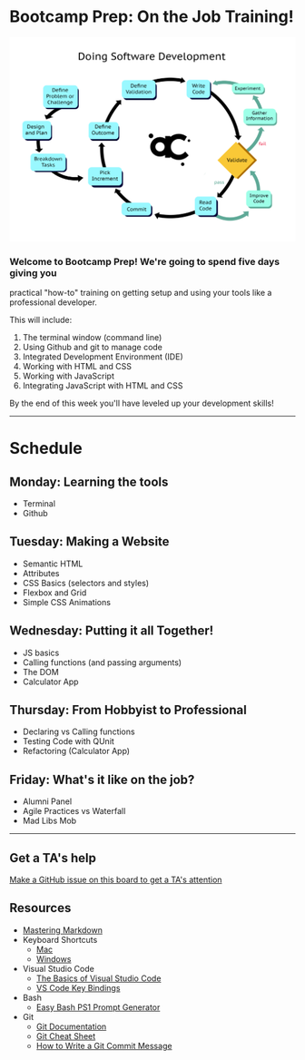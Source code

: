 # Bootcamp Prep: On the Job Training!

![Doing Sofware Development](./doing-sw-dev.png)

### Welcome to Bootcamp Prep! We're going to spend five days giving you
practical "how-to" training on getting setup and using your tools like a
professional developer. 

This will include:
1. The terminal window (command line) 
1. Using Github and git to manage code
1. Integrated Development Environment (IDE)
1. Working with HTML and CSS
1. Working with JavaScript
1. Integrating JavaScript with HTML and CSS

By the end of this week you'll have leveled up your development skills!

---

# Schedule
## Monday: Learning the tools
- Terminal
-  Github

## Tuesday: Making a Website
 - Semantic HTML
 - Attributes 
 - CSS Basics (selectors and styles)
 - Flexbox and Grid
 - Simple CSS Animations

## Wednesday: Putting it all Together!
 - JS basics
 - Calling functions (and passing arguments)
 - The DOM 
 - Calculator App

## Thursday: From Hobbyist to Professional
  - Declaring vs Calling functions
  - Testing Code with QUnit
  - Refactoring (Calculator App)

## Friday: What's it like on the job?
 - Alumni Panel
- Agile Practices vs Waterfall
- Mad Libs Mob

---

## Get a TA's help
[Make a GitHub issue on this board to get a TA's attention](https://github.com/alchemycodelab/ta-room-bootcamp)


## Resources
* [Mastering Markdown](https://guides.github.com/features/mastering-markdown/)
* Keyboard Shortcuts
  * [Mac](http://www.danrodney.com/mac/)
  * [Windows](http://www.hongkiat.com/blog/100-keyboard-shortcuts-windows/)
* Visual Studio Code
  * [The Basics of Visual Studio Code](https://code.visualstudio.com/Docs/editor/codebasics)
  * [VS Code Key Bindings](http://www.hongkiat.com/blog/key-binding-management-visual-studio-code/)
* Bash
  * [Easy Bash PS1 Prompt Generator](https://ezprompt.net)
* Git
  * [Git Documentation](https://git-scm.com/docs)
  * [Git Cheat Sheet](https://www.git-tower.com/blog/git-cheat-sheet/)
  * [How to Write a Git Commit Message](http://chris.beams.io/posts/git-commit/)
